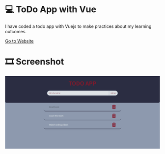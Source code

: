 # 💻 ToDo App with Vue

I have coded a todo app with Vuejs to make practices about my learning outcomes.

<a href="https://todoapplication-vuejs.netlify.app">Go to Website</a>

# 🎞 Screenshot

![Proje Resmi](public/screenshoot.png)

